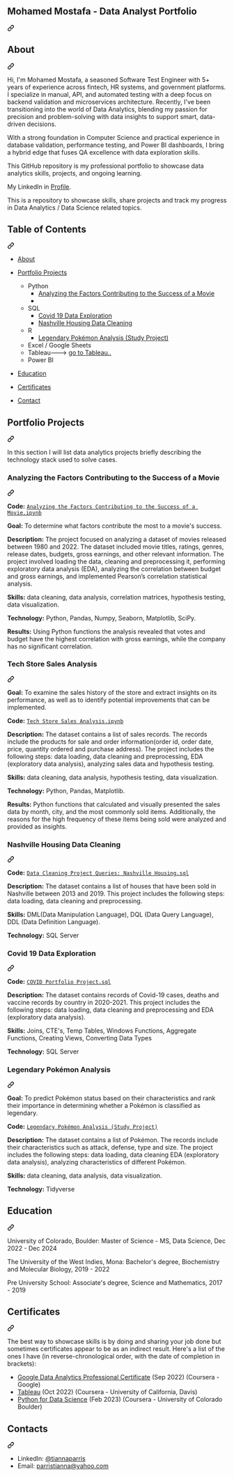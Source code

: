 <div class="Box-sc-g0xbh4-0 QkQOb js-snippet-clipboard-copy-unpositioned undefined" data-hpc="true">
   <article class="markdown-body entry-content container-lg" itemprop="text">
      <div class="markdown-heading" dir="auto">
         <h1 tabindex="-1" class="heading-element" dir="auto">Mohamed Mostafa - Data Analyst Portfolio</h1>
         <a id="user-content-tianna-parris---data-analyst-portfolio" class="anchor" aria-label="Permalink: Tianna Parris - Data Analyst Portfolio" href="#tianna-parris---data-analyst-portfolio">
            <svg class="octicon octicon-link" viewBox="0 0 16 16" version="1.1" width="16" height="16" aria-hidden="true">
               <path d="m7.775 3.275 1.25-1.25a3.5 3.5 0 1 1 4.95 4.95l-2.5 2.5a3.5 3.5 0 0 1-4.95 0 .751.751 0 0 1 .018-1.042.751.751 0 0 1 1.042-.018 1.998 1.998 0 0 0 2.83 0l2.5-2.5a2.002 2.002 0 0 0-2.83-2.83l-1.25 1.25a.751.751 0 0 1-1.042-.018.751.751 0 0 1-.018-1.042Zm-4.69 9.64a1.998 1.998 0 0 0 2.83 0l1.25-1.25a.751.751 0 0 1 1.042.018.751.751 0 0 1 .018 1.042l-1.25 1.25a3.5 3.5 0 1 1-4.95-4.95l2.5-2.5a3.5 3.5 0 0 1 4.95 0 .751.751 0 0 1-.018 1.042.751.751 0 0 1-1.042.018 1.998 1.998 0 0 0-2.83 0l-2.5 2.5a1.998 1.998 0 0 0 0 2.83Z"></path>
            </svg>
         </a>
      </div>
      <div class="markdown-heading" dir="auto">
         <h2 tabindex="-1" class="heading-element" dir="auto">About</h2>
         <a id="user-content-about" class="anchor" aria-label="Permalink: About" href="#about">
            <svg class="octicon octicon-link" viewBox="0 0 16 16" version="1.1" width="16" height="16" aria-hidden="true">
               <path d="m7.775 3.275 1.25-1.25a3.5 3.5 0 1 1 4.95 4.95l-2.5 2.5a3.5 3.5 0 0 1-4.95 0 .751.751 0 0 1 .018-1.042.751.751 0 0 1 1.042-.018 1.998 1.998 0 0 0 2.83 0l2.5-2.5a2.002 2.002 0 0 0-2.83-2.83l-1.25 1.25a.751.751 0 0 1-1.042-.018.751.751 0 0 1-.018-1.042Zm-4.69 9.64a1.998 1.998 0 0 0 2.83 0l1.25-1.25a.751.751 0 0 1 1.042.018.751.751 0 0 1 .018 1.042l-1.25 1.25a3.5 3.5 0 1 1-4.95-4.95l2.5-2.5a3.5 3.5 0 0 1 4.95 0 .751.751 0 0 1-.018 1.042.751.751 0 0 1-1.042.018 1.998 1.998 0 0 0-2.83 0l-2.5 2.5a1.998 1.998 0 0 0 0 2.83Z"></path>
            </svg>
         </a>
      </div>
      <p>Hi, I'm Mohamed Mostafa, 
        a seasoned Software Test Engineer with 5+ years of experience across fintech, 
        HR systems, and government platforms. I specialize in manual, API, and automated testing with a deep focus on backend validation 
        and microservices architecture. 
        Recently, I've been transitioning into the world of Data Analytics, blending my passion for precision and problem-solving with data insights to support smart, data-driven decisions.</p>
      <p>With a strong foundation in Computer Science and practical experience in database validation, performance testing, and Power BI dashboards, I bring a hybrid edge that fuses QA excellence with data exploration skills.</p>
      <p>This GitHub repository is my professional portfolio to showcase data analytics skills, projects, and ongoing learning.</p>
      <p dir="auto">My LinkedIn in <a href="www.Linkedin.com/in/moahmedmmostafaa">Profile</a>.</p>
      <p dir="auto">This is a repository to showcase skills, share projects and track my progress in Data Analytics / Data Science related topics.</p>
      <div class="markdown-heading" dir="auto">
         <h2 tabindex="-1" class="heading-element" dir="auto">Table of Contents</h2>
         <a id="user-content-table-of-contents" class="anchor" aria-label="Permalink: Table of Contents" href="#table-of-contents">
            <svg class="octicon octicon-link" viewBox="0 0 16 16" version="1.1" width="16" height="16" aria-hidden="true">
               <path d="m7.775 3.275 1.25-1.25a3.5 3.5 0 1 1 4.95 4.95l-2.5 2.5a3.5 3.5 0 0 1-4.95 0 .751.751 0 0 1 .018-1.042.751.751 0 0 1 1.042-.018 1.998 1.998 0 0 0 2.83 0l2.5-2.5a2.002 2.002 0 0 0-2.83-2.83l-1.25 1.25a.751.751 0 0 1-1.042-.018.751.751 0 0 1-.018-1.042Zm-4.69 9.64a1.998 1.998 0 0 0 2.83 0l1.25-1.25a.751.751 0 0 1 1.042.018.751.751 0 0 1 .018 1.042l-1.25 1.25a3.5 3.5 0 1 1-4.95-4.95l2.5-2.5a3.5 3.5 0 0 1 4.95 0 .751.751 0 0 1-.018 1.042.751.751 0 0 1-1.042.018 1.998 1.998 0 0 0-2.83 0l-2.5 2.5a1.998 1.998 0 0 0 0 2.83Z"></path>
            </svg>
         </a>
      </div>
      <ul dir="auto">
         <li>
            <p dir="auto"><a href="https://github.com/tiannaparris/Data-Analysis-Portfolio/blob/main/README.md#about">About</a></p>
         </li>
         <li>
            <p dir="auto"><a href="https://github.com/tiannaparris/Data-Analysis-Portfolio/blob/main/README.md#portfolio-projects">Portfolio Projects</a></p>
            <ul dir="auto">
               <li>
                  Python
                  <ul dir="auto">
                     <li><a href="https://github.com/tiannaparris/Data-Analysis-Portfolio#analyzing-the-factors-contributing-to-the-success-of-a-movie">Analyzing the Factors Contributing to the Success of a Movie</a></li>
                     <li></li>
                  </ul>
               </li>
               <li>
                  SQL
                  <ul dir="auto">
                     <li><a href="https://github.com/tiannaparris/Data-Analysis-Portfolio#covid-19-data-exploration">Covid 19 Data Exploration</a></li>
                     <li><a href="https://github.com/tiannaparris/Data-Analysis-Portfolio#nashville-housing-data-cleaning">Nashville Housing Data Cleaning</a></li>
                  </ul>
               </li>
               <li>
                  R
                  <ul dir="auto">
                     <li><a href="https://github.com/tiannaparris/Data-Analysis-Portfolio#legendary-pok%C3%A9mon-analysis">Legendary Pokémon Analysis (Study Project)</a></li>
                  </ul>
               </li>
               <li>Excel / Google Sheets</li>
               <li>Tableau---&gt; <a href="https://public.tableau.com/app/profile/tianna.parris" rel="nofollow">go to Tableau..</a></li>
               <li>Power BI</li>
            </ul>
         </li>
         <li>
            <p dir="auto"><a href="https://github.com/tiannaparris/Data-Analysis-Portfolio/blob/main/README.md#education">Education</a></p>
         </li>
         <li>
            <p dir="auto"><a href="https://github.com/tiannaparris/Data-Analysis-Portfolio/blob/main/README.md#certificates">Certificates</a></p>
         </li>
         <li>
            <p dir="auto"><a href="https://github.com/tiannaparris/Data-Analysis-Portfolio/blob/main/README.md#contacts">Contact</a></p>
         </li>
      </ul>
      <div class="markdown-heading" dir="auto">
         <h2 tabindex="-1" class="heading-element" dir="auto">Portfolio Projects</h2>
         <a id="user-content-portfolio-projects" class="anchor" aria-label="Permalink: Portfolio Projects" href="#portfolio-projects">
            <svg class="octicon octicon-link" viewBox="0 0 16 16" version="1.1" width="16" height="16" aria-hidden="true">
               <path d="m7.775 3.275 1.25-1.25a3.5 3.5 0 1 1 4.95 4.95l-2.5 2.5a3.5 3.5 0 0 1-4.95 0 .751.751 0 0 1 .018-1.042.751.751 0 0 1 1.042-.018 1.998 1.998 0 0 0 2.83 0l2.5-2.5a2.002 2.002 0 0 0-2.83-2.83l-1.25 1.25a.751.751 0 0 1-1.042-.018.751.751 0 0 1-.018-1.042Zm-4.69 9.64a1.998 1.998 0 0 0 2.83 0l1.25-1.25a.751.751 0 0 1 1.042.018.751.751 0 0 1 .018 1.042l-1.25 1.25a3.5 3.5 0 1 1-4.95-4.95l2.5-2.5a3.5 3.5 0 0 1 4.95 0 .751.751 0 0 1-.018 1.042.751.751 0 0 1-1.042.018 1.998 1.998 0 0 0-2.83 0l-2.5 2.5a1.998 1.998 0 0 0 0 2.83Z"></path>
            </svg>
         </a>
      </div>
      <p dir="auto">In this section I will list data analytics projects briefly describing the technology stack used to solve cases.</p>
      <div class="markdown-heading" dir="auto">
         <h3 tabindex="-1" class="heading-element" dir="auto">Analyzing the Factors Contributing to the Success of a Movie</h3>
         <a id="user-content-analyzing-the-factors-contributing-to-the-success-of-a-movie" class="anchor" aria-label="Permalink: Analyzing the Factors Contributing to the Success of a Movie" href="#analyzing-the-factors-contributing-to-the-success-of-a-movie">
            <svg class="octicon octicon-link" viewBox="0 0 16 16" version="1.1" width="16" height="16" aria-hidden="true">
               <path d="m7.775 3.275 1.25-1.25a3.5 3.5 0 1 1 4.95 4.95l-2.5 2.5a3.5 3.5 0 0 1-4.95 0 .751.751 0 0 1 .018-1.042.751.751 0 0 1 1.042-.018 1.998 1.998 0 0 0 2.83 0l2.5-2.5a2.002 2.002 0 0 0-2.83-2.83l-1.25 1.25a.751.751 0 0 1-1.042-.018.751.751 0 0 1-.018-1.042Zm-4.69 9.64a1.998 1.998 0 0 0 2.83 0l1.25-1.25a.751.751 0 0 1 1.042.018.751.751 0 0 1 .018 1.042l-1.25 1.25a3.5 3.5 0 1 1-4.95-4.95l2.5-2.5a3.5 3.5 0 0 1 4.95 0 .751.751 0 0 1-.018 1.042.751.751 0 0 1-1.042.018 1.998 1.998 0 0 0-2.83 0l-2.5 2.5a1.998 1.998 0 0 0 0 2.83Z"></path>
            </svg>
         </a>
      </div>
      <p dir="auto"><strong>Code:</strong> <a href="https://github.com/tiannaparris/PortfolioProjects/blob/main/Analyzing%20the%20Factors%20Contributing%20to%20the%20Success%20of%20a%20Movie.ipynb"><code>Analyzing the Factors Contributing to the Success of a Movie.ipynb</code></a></p>
      <p dir="auto"><strong>Goal:</strong> To determine what factors contribute the most to a movie's success.</p>
      <p dir="auto"><strong>Description:</strong> The project focused on analyzing a dataset of movies released between 1980 and 2022. The dataset included movie titles, ratings, genres, release dates, budgets, gross earnings, and other relevant information. The project involved loading the data, cleaning and preprocessing it, performing exploratory data analysis (EDA), analyzing the correlation between budget and gross earnings, and implemented Pearson’s correlation statistical analysis.</p>
      <p dir="auto"><strong>Skills:</strong> data cleaning, data analysis, correlation matrices, hypothesis testing, data visualization.</p>
      <p dir="auto"><strong>Technology:</strong> Python, Pandas, Numpy, Seaborn, Matplotlib, SciPy.</p>
      <p dir="auto"><strong>Results:</strong> Using Python functions the analysis revealed that votes and budget have the highest correlation with gross earnings, while the company has no significant correlation.</p>
      <div class="markdown-heading" dir="auto">
         <h3 tabindex="-1" class="heading-element" dir="auto">Tech Store Sales Analysis</h3>
         <a id="user-content-tech-store-sales-analysis" class="anchor" aria-label="Permalink: Tech Store Sales Analysis" href="#tech-store-sales-analysis">
            <svg class="octicon octicon-link" viewBox="0 0 16 16" version="1.1" width="16" height="16" aria-hidden="true">
               <path d="m7.775 3.275 1.25-1.25a3.5 3.5 0 1 1 4.95 4.95l-2.5 2.5a3.5 3.5 0 0 1-4.95 0 .751.751 0 0 1 .018-1.042.751.751 0 0 1 1.042-.018 1.998 1.998 0 0 0 2.83 0l2.5-2.5a2.002 2.002 0 0 0-2.83-2.83l-1.25 1.25a.751.751 0 0 1-1.042-.018.751.751 0 0 1-.018-1.042Zm-4.69 9.64a1.998 1.998 0 0 0 2.83 0l1.25-1.25a.751.751 0 0 1 1.042.018.751.751 0 0 1 .018 1.042l-1.25 1.25a3.5 3.5 0 1 1-4.95-4.95l2.5-2.5a3.5 3.5 0 0 1 4.95 0 .751.751 0 0 1-.018 1.042.751.751 0 0 1-1.042.018 1.998 1.998 0 0 0-2.83 0l-2.5 2.5a1.998 1.998 0 0 0 0 2.83Z"></path>
            </svg>
         </a>
      </div>
      <p dir="auto"><strong>Goal:</strong> To examine the sales history of the store and extract insights on its performance, as well as to identify potential improvements that can be implemented.</p>
      <p dir="auto"><strong>Code:</strong> <a href="https://github.com/tiannaparris/PortfolioProjects/blob/main/Tech%20Store%20Sales%20Analysis.ipynb"><code>Tech Store Sales Analysis.ipynb</code></a></p>
      <p dir="auto"><strong>Description:</strong> The dataset contains a list of sales records.  The records include the products for sale and order information(order id, order date, price, quantity ordered and purchase address). The project includes the following steps: data loading, data cleaning and preprocessing, EDA (exploratory data analysis), analyzing sales data and hypothesis testing.</p>
      <p dir="auto"><strong>Skills:</strong> data cleaning, data analysis, hypothesis testing, data visualization.</p>
      <p dir="auto"><strong>Technology:</strong> Python, Pandas, Matplotlib.</p>
      <p dir="auto"><strong>Results:</strong> Python functions that calculated and visually presented the sales data by month, city, and the most commonly sold items. Additionally, the reasons for the high frequency of these items being sold were analyzed and provided as insights.</p>
      <div class="markdown-heading" dir="auto">
         <h3 tabindex="-1" class="heading-element" dir="auto">Nashville Housing Data Cleaning</h3>
         <a id="user-content-nashville-housing-data-cleaning" class="anchor" aria-label="Permalink: Nashville Housing Data Cleaning" href="#nashville-housing-data-cleaning">
            <svg class="octicon octicon-link" viewBox="0 0 16 16" version="1.1" width="16" height="16" aria-hidden="true">
               <path d="m7.775 3.275 1.25-1.25a3.5 3.5 0 1 1 4.95 4.95l-2.5 2.5a3.5 3.5 0 0 1-4.95 0 .751.751 0 0 1 .018-1.042.751.751 0 0 1 1.042-.018 1.998 1.998 0 0 0 2.83 0l2.5-2.5a2.002 2.002 0 0 0-2.83-2.83l-1.25 1.25a.751.751 0 0 1-1.042-.018.751.751 0 0 1-.018-1.042Zm-4.69 9.64a1.998 1.998 0 0 0 2.83 0l1.25-1.25a.751.751 0 0 1 1.042.018.751.751 0 0 1 .018 1.042l-1.25 1.25a3.5 3.5 0 1 1-4.95-4.95l2.5-2.5a3.5 3.5 0 0 1 4.95 0 .751.751 0 0 1-.018 1.042.751.751 0 0 1-1.042.018 1.998 1.998 0 0 0-2.83 0l-2.5 2.5a1.998 1.998 0 0 0 0 2.83Z"></path>
            </svg>
         </a>
      </div>
      <p dir="auto"><strong>Code:</strong> <a href="https://github.com/tiannaparris/PortfolioProjects/blob/main/Data%20Cleaning%20Project%20Queries:%20Nashville%20Housing.sql"><code>Data Cleaning Project Queries: Nashville Housing.sql</code></a></p>
      <p dir="auto"><strong>Description:</strong> The dataset contains a list of houses that have been sold in Nashville between 2013 and 2019. This project includes the following steps: data loading, data cleaning and preprocessing.</p>
      <p dir="auto"><strong>Skills:</strong> DML(Data Manipulation Language), DQL (Data Query Language), DDL (Data Definition Language).</p>
      <p dir="auto"><strong>Technology:</strong> SQL Server</p>
      <div class="markdown-heading" dir="auto">
         <h3 tabindex="-1" class="heading-element" dir="auto">Covid 19 Data Exploration</h3>
         <a id="user-content-covid-19-data-exploration" class="anchor" aria-label="Permalink: Covid 19 Data Exploration" href="#covid-19-data-exploration">
            <svg class="octicon octicon-link" viewBox="0 0 16 16" version="1.1" width="16" height="16" aria-hidden="true">
               <path d="m7.775 3.275 1.25-1.25a3.5 3.5 0 1 1 4.95 4.95l-2.5 2.5a3.5 3.5 0 0 1-4.95 0 .751.751 0 0 1 .018-1.042.751.751 0 0 1 1.042-.018 1.998 1.998 0 0 0 2.83 0l2.5-2.5a2.002 2.002 0 0 0-2.83-2.83l-1.25 1.25a.751.751 0 0 1-1.042-.018.751.751 0 0 1-.018-1.042Zm-4.69 9.64a1.998 1.998 0 0 0 2.83 0l1.25-1.25a.751.751 0 0 1 1.042.018.751.751 0 0 1 .018 1.042l-1.25 1.25a3.5 3.5 0 1 1-4.95-4.95l2.5-2.5a3.5 3.5 0 0 1 4.95 0 .751.751 0 0 1-.018 1.042.751.751 0 0 1-1.042.018 1.998 1.998 0 0 0-2.83 0l-2.5 2.5a1.998 1.998 0 0 0 0 2.83Z"></path>
            </svg>
         </a>
      </div>
      <p dir="auto"><strong>Code:</strong> <a href="https://github.com/tiannaparris/PortfolioProjects/blob/main/COVID%20Portfolio%20Project.sql"><code>COVID Portfolio Project.sql</code></a></p>
      <p dir="auto"><strong>Description:</strong> The dataset contains records of Covid-19 cases, deaths and vaccine records by country in 2020-2021. This project includes the following steps: data loading, data cleaning and preprocessing and EDA (exploratory data analysis).</p>
      <p dir="auto"><strong>Skills:</strong> Joins, CTE's, Temp Tables, Windows Functions, Aggregate Functions, Creating Views, Converting Data Types</p>
      <p dir="auto"><strong>Technology:</strong> SQL Server</p>
      <div class="markdown-heading" dir="auto">
         <h3 tabindex="-1" class="heading-element" dir="auto">Legendary Pokémon Analysis</h3>
         <a id="user-content-legendary-pokémon-analysis" class="anchor" aria-label="Permalink: Legendary Pokémon Analysis" href="#legendary-pokémon-analysis">
            <svg class="octicon octicon-link" viewBox="0 0 16 16" version="1.1" width="16" height="16" aria-hidden="true">
               <path d="m7.775 3.275 1.25-1.25a3.5 3.5 0 1 1 4.95 4.95l-2.5 2.5a3.5 3.5 0 0 1-4.95 0 .751.751 0 0 1 .018-1.042.751.751 0 0 1 1.042-.018 1.998 1.998 0 0 0 2.83 0l2.5-2.5a2.002 2.002 0 0 0-2.83-2.83l-1.25 1.25a.751.751 0 0 1-1.042-.018.751.751 0 0 1-.018-1.042Zm-4.69 9.64a1.998 1.998 0 0 0 2.83 0l1.25-1.25a.751.751 0 0 1 1.042.018.751.751 0 0 1 .018 1.042l-1.25 1.25a3.5 3.5 0 1 1-4.95-4.95l2.5-2.5a3.5 3.5 0 0 1 4.95 0 .751.751 0 0 1-.018 1.042.751.751 0 0 1-1.042.018 1.998 1.998 0 0 0-2.83 0l-2.5 2.5a1.998 1.998 0 0 0 0 2.83Z"></path>
            </svg>
         </a>
      </div>
      <p dir="auto"><strong>Goal:</strong> To predict Pokémon status based on their characteristics and rank their importance in determining whether a Pokémon is classified as legendary.</p>
      <p dir="auto"><strong>Code:</strong> <a href="https://github.com/tiannaparris/PortfolioProjects/blob/main/Legendary%20Pok%C3%A9mon%20Analysis.ipynb"><code>Legendary Pokémon Analysis (Study Project)</code></a></p>
      <p dir="auto"><strong>Description:</strong> The dataset contains a list of  Pokémon.  The records include their characteristics such as attack, defense, type and size. The project includes the following steps: data loading, data cleaning EDA (exploratory data analysis), analyzing characteristics of different Pokémon.</p>
      <p dir="auto"><strong>Skills:</strong> data cleaning, data analysis, data visualization.</p>
      <p dir="auto"><strong>Technology:</strong> Tidyverse</p>
      <div class="markdown-heading" dir="auto">
         <h2 tabindex="-1" class="heading-element" dir="auto">Education</h2>
         <a id="user-content-education" class="anchor" aria-label="Permalink: Education" href="#education">
            <svg class="octicon octicon-link" viewBox="0 0 16 16" version="1.1" width="16" height="16" aria-hidden="true">
               <path d="m7.775 3.275 1.25-1.25a3.5 3.5 0 1 1 4.95 4.95l-2.5 2.5a3.5 3.5 0 0 1-4.95 0 .751.751 0 0 1 .018-1.042.751.751 0 0 1 1.042-.018 1.998 1.998 0 0 0 2.83 0l2.5-2.5a2.002 2.002 0 0 0-2.83-2.83l-1.25 1.25a.751.751 0 0 1-1.042-.018.751.751 0 0 1-.018-1.042Zm-4.69 9.64a1.998 1.998 0 0 0 2.83 0l1.25-1.25a.751.751 0 0 1 1.042.018.751.751 0 0 1 .018 1.042l-1.25 1.25a3.5 3.5 0 1 1-4.95-4.95l2.5-2.5a3.5 3.5 0 0 1 4.95 0 .751.751 0 0 1-.018 1.042.751.751 0 0 1-1.042.018 1.998 1.998 0 0 0-2.83 0l-2.5 2.5a1.998 1.998 0 0 0 0 2.83Z"></path>
            </svg>
         </a>
      </div>
      <p dir="auto">University of Colorado, Boulder:
         Master of Science - MS, Data Science,
         Dec 2022 - Dec 2024
      </p>
      <p dir="auto">The University of the West Indies, Mona:
         Bachelor's degree, Biochemistry and Molecular Biology,
         2019 - 2022
      </p>
      <p dir="auto">Pre University School:
         Associate's degree, Science and Mathematics,
         2017 - 2019
      </p>
      <div class="markdown-heading" dir="auto">
         <h2 tabindex="-1" class="heading-element" dir="auto">Certificates</h2>
         <a id="user-content-certificates" class="anchor" aria-label="Permalink: Certificates" href="#certificates">
            <svg class="octicon octicon-link" viewBox="0 0 16 16" version="1.1" width="16" height="16" aria-hidden="true">
               <path d="m7.775 3.275 1.25-1.25a3.5 3.5 0 1 1 4.95 4.95l-2.5 2.5a3.5 3.5 0 0 1-4.95 0 .751.751 0 0 1 .018-1.042.751.751 0 0 1 1.042-.018 1.998 1.998 0 0 0 2.83 0l2.5-2.5a2.002 2.002 0 0 0-2.83-2.83l-1.25 1.25a.751.751 0 0 1-1.042-.018.751.751 0 0 1-.018-1.042Zm-4.69 9.64a1.998 1.998 0 0 0 2.83 0l1.25-1.25a.751.751 0 0 1 1.042.018.751.751 0 0 1 .018 1.042l-1.25 1.25a3.5 3.5 0 1 1-4.95-4.95l2.5-2.5a3.5 3.5 0 0 1 4.95 0 .751.751 0 0 1-.018 1.042.751.751 0 0 1-1.042.018 1.998 1.998 0 0 0-2.83 0l-2.5 2.5a1.998 1.998 0 0 0 0 2.83Z"></path>
            </svg>
         </a>
      </div>
      <p dir="auto">The best way to showcase skills is by doing and sharing your job done but sometimes certificates appear to be as an indirect result. Here's a list of the ones I have (in reverse-chronological order, with the date of completion in brackets):</p>
      <ul dir="auto">
         <li><a href="https://www.coursera.org/account/accomplishments/professional-cert/LRQ498UKBBSJ?utm_source=link&amp;utm_medium=certificate&amp;utm_content=cert_image&amp;utm_campaign=sharing_cta&amp;utm_product=prof" rel="nofollow">Google Data Analytics Professional Certificate</a> (Sep 2022) (Coursera - Google)</li>
         <li><a href="https://www.coursera.org/account/accomplishments/verify/62LME4DV8CUV" rel="nofollow">Tableau</a> (Oct 2022) (Coursera - University of California, Davis)</li>
         <li><a href="https://coursera.org/share/a16ecd3de61dd794199c452586cba90c" rel="nofollow">Python for Data Science</a> (Feb 2023) (Coursera - University of Colorado Boulder)</li>
      </ul>
      <div class="markdown-heading" dir="auto">
         <h2 tabindex="-1" class="heading-element" dir="auto">Contacts</h2>
         <a id="user-content-contacts" class="anchor" aria-label="Permalink: Contacts" href="#contacts">
            <svg class="octicon octicon-link" viewBox="0 0 16 16" version="1.1" width="16" height="16" aria-hidden="true">
               <path d="m7.775 3.275 1.25-1.25a3.5 3.5 0 1 1 4.95 4.95l-2.5 2.5a3.5 3.5 0 0 1-4.95 0 .751.751 0 0 1 .018-1.042.751.751 0 0 1 1.042-.018 1.998 1.998 0 0 0 2.83 0l2.5-2.5a2.002 2.002 0 0 0-2.83-2.83l-1.25 1.25a.751.751 0 0 1-1.042-.018.751.751 0 0 1-.018-1.042Zm-4.69 9.64a1.998 1.998 0 0 0 2.83 0l1.25-1.25a.751.751 0 0 1 1.042.018.751.751 0 0 1 .018 1.042l-1.25 1.25a3.5 3.5 0 1 1-4.95-4.95l2.5-2.5a3.5 3.5 0 0 1 4.95 0 .751.751 0 0 1-.018 1.042.751.751 0 0 1-1.042.018 1.998 1.998 0 0 0-2.83 0l-2.5 2.5a1.998 1.998 0 0 0 0 2.83Z"></path>
            </svg>
         </a>
      </div>
      <ul dir="auto">
         <li>LinkedIn: <a href="https://www.linkedin.com/in/tianna-parris-9b6823176/" rel="nofollow">@tiannaparris</a></li>
         <li>Email: <a href="mailto:parristianna@yahoo.com">parristianna@yahoo.com</a></li>
      </ul>
   </article>
</div>
